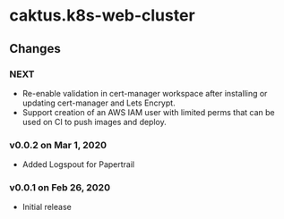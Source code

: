 # caktus.k8s-web-cluster


## Changes


### NEXT

* Re-enable validation in cert-manager workspace after installing or updating
  cert-manager and Lets Encrypt.
* Support creation of an AWS IAM user with limited perms that can be used on CI to push
  images and deploy.

### v0.0.2 on Mar 1, 2020

* Added Logspout for Papertrail


### v0.0.1 on Feb 26, 2020

* Initial release
